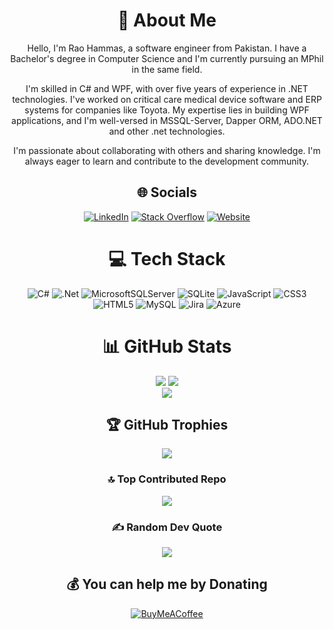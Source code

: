 <div align="center">

# 💫 About Me
Hello, I'm Rao Hammas, a software engineer from Pakistan. I have a Bachelor's degree in Computer Science and I'm currently pursuing an MPhil in the same field.

I'm skilled in C# and WPF, with over five years of experience in .NET technologies. I've worked on critical care medical device software and ERP systems for companies like Toyota. My expertise lies in building WPF applications, and I'm well-versed in MSSQL-Server, Dapper ORM, ADO.NET and other .net technologies.

I'm passionate about collaborating with others and sharing knowledge. I'm always eager to learn and contribute to the development community.

## 🌐 Socials
[![LinkedIn](https://img.shields.io/badge/LinkedIn-%230077B5.svg?logo=linkedin&logoColor=white)](https://linkedin.com/in/rao-hammas) [![Stack Overflow](https://img.shields.io/badge/-Stackoverflow-FE7A16?logo=stack-overflow&logoColor=white)](https://stackoverflow.com/users/6612831) [![Website](https://img.shields.io/badge/-Website-230077B5?logo=git&logoColor=white)](https://raohammas.github.io) 

# 💻 Tech Stack
![C#](https://img.shields.io/badge/c%23-%23239120.svg?style=for-the-badge&logo=c-sharp&logoColor=white)
![.Net](https://img.shields.io/badge/.NET-5C2D91?style=for-the-badge&logo=.net&logoColor=white)
![MicrosoftSQLServer](https://img.shields.io/badge/Microsoft%20SQL%20Sever-CC2927?style=for-the-badge&logo=microsoft%20sql%20server&logoColor=white)
![SQLite](https://img.shields.io/badge/sqlite-%2307405e.svg?style=for-the-badge&logo=sqlite&logoColor=white)
![JavaScript](https://img.shields.io/badge/javascript-%23323330.svg?style=for-the-badge&logo=javascript&logoColor=%23F7DF1E)
![CSS3](https://img.shields.io/badge/css3-%231572B6.svg?style=for-the-badge&logo=css3&logoColor=white)
![HTML5](https://img.shields.io/badge/html5-%23E34F26.svg?style=for-the-badge&logo=html5&logoColor=white)
![MySQL](https://img.shields.io/badge/mysql-%2300f.svg?style=for-the-badge&logo=mysql&logoColor=white)
![Jira](https://img.shields.io/badge/jira-%230A0FFF.svg?style=for-the-badge&logo=jira&logoColor=white)
![Azure](https://img.shields.io/badge/azure-%230072C6.svg?style=for-the-badge&logo=azure-devops&logoColor=white)

# 📊 GitHub Stats
![](https://github-readme-streak-stats.herokuapp.com/?user=RaoHammas&theme=radical&hide_border=true&column=-1&show_icons=true)
![](https://github-readme-stats.vercel.app/api?username=RaoHammas&theme=radical&hide_border=true&include_all_commits=true&count_private=true&column=-1&show_icons=true) </br>
![](https://github-readme-stats.vercel.app/api/top-langs/?username=RaoHammas&theme=radical&hide_border=true&include_all_commits=true&count_private=true&layout=compact&show_icons=true)  

## 🏆 GitHub Trophies
![](https://github-profile-trophy.vercel.app/?username=RaoHammas&theme=radical&no-frame=true&no-bg=false&margin-w=4&column=-1)

### 🔝 Top Contributed Repo
![](https://github-contributor-stats.vercel.app/api?username=RaoHammas&limit=5&theme=radical&combine_all_yearly_contributions=true)

### ✍️ Random Dev Quote
![](https://quotes-github-readme.vercel.app/api?type=vetical&theme=radical)



## 💰 You can help me by Donating
[![BuyMeACoffee](https://img.shields.io/badge/Buy%20Me%20a%20Coffee-ffdd00?style=for-the-badge&logo=buy-me-a-coffee&logoColor=black)](https://buymeacoffee.com/hammas)

</div>
